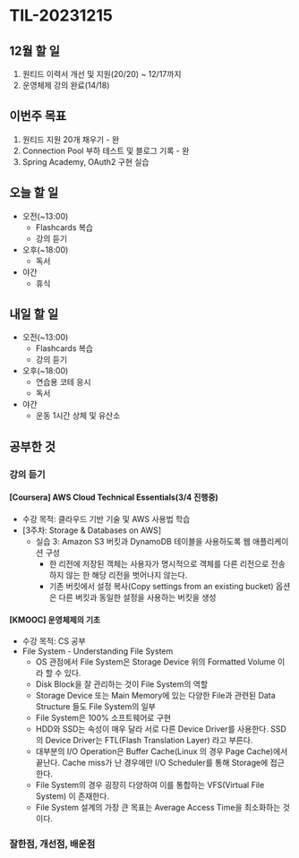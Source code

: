 # TIL-20231215

## 12월 할 일

1. 원티드 이력서 개선 및 지원(20/20) ~ 12/17까지
2. 운영체제 강의 완료(14/18)

## 이번주 목표

1. 원티드 지원 20개 채우기 - 완
2. Connection Pool 부하 테스트 및 블로그 기록 - 완
3. Spring Academy, OAuth2 구현 실습

## 오늘 할 일

- 오전(~13:00)
  - Flashcards 복습
  - 강의 듣기
- 오후(~18:00)
  - 독서
- 야간
  - 휴식

## 내일 할 일

- 오전(~13:00)
  - Flashcards 복습
  - 강의 듣기
- 오후(~18:00)
  - 연습용 코테 응시
  - 독서
- 야간
  - 운동 1시간 상체 및 유산소

## 공부한 것

### 강의 듣기

#### [Coursera] AWS Cloud Technical Essentials(3/4 진행중)

- 수강 목적: 클라우드 기반 기술 및 AWS 사용법 학습
- [3주차: Storage & Databases on AWS]
  - 실습 3: Amazon S3 버킷과 DynamoDB 테이블을 사용하도록 웹 애플리케이션 구성
    - 한 리전에 저장된 객체는 사용자가 명시적으로 객체를 다른 리전으로 전송하지 않는 한 해당 리전을 벗어나지 않는다.
    - 기존 버킷에서 설정 복사(Copy settings from an existing bucket) 옵션은 다른 버킷과 동일한 설정을 사용하는 버킷을 생성

#### [KMOOC] 운영체제의 기초

- 수강 목적: CS 공부
- File System - Understanding File System
  - OS 관점에서 File System은 Storage Device 위의 Formatted Volume 이라 할 수 있다.
  - Disk Block을 잘 관리하는 것이 File System의 역할
  - Storage Device 또는 Main Memory에 있는 다양한 File과 관련된 Data Structure 들도 File System의 일부
  - File System은 100% 소프트웨어로 구현
  - HDD와 SSD는 속성이 매우 달라 서로 다른 Device Driver를 사용한다. SSD의 Device Driver는 FTL(Flash Translation Layer) 라고 부른다.
  - 대부분의 I/O Operation은 Buffer Cache(Linux 의 경우 Page Cache)에서 끝난다. Cache miss가 난 경우에만 I/O Scheduler를 통해 Storage에 접근한다.
  - File System의 경우 굉장히 다양하여 이를 통합하는 VFS(Virtual File System) 이 존재한다.
  - File System 설계의 가장 큰 목표는 Average Access Time을 최소화하는 것이다.

### 잘한점, 개선점, 배운점
